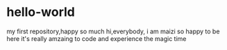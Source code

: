 # hello-world
my first repository,happy so much
hi,everybody,
i am maizi
so happy to be here 
it's really amzaing to code and experience the magic time 
